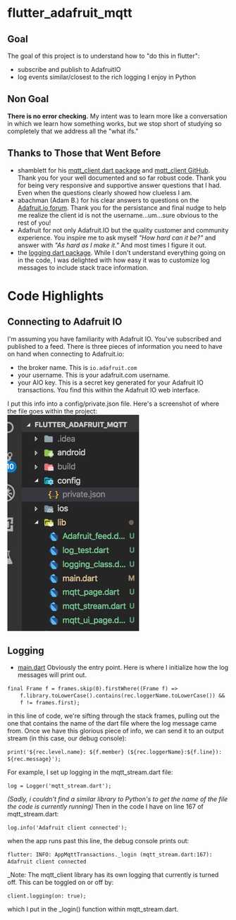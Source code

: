 # flutter_adafruit_mqtt

## Goal
The goal of this project is to understand how to "do this in flutter":
- subscribe and publish to AdafruitIO
- log events similar/closest to the rich logging I enjoy in Python
## Non Goal
__There is no error checking.__  My intent was to learn more like a conversation in which we learn how something works, but we stop short of studying so completely that we address all the "what ifs."
## Thanks to Those that Went Before  
- shamblett for his [mqtt_client dart package](https://pub.dartlang.org/packages/mqtt_client) and [mqtt_client GitHub](https://github.com/shamblett/mqtt_client).  Thank you for your well documented and so far robust code.  Thank you for being very responsive and supportive answer questions that I had.  Even when the questions clearly showed how clueless I am.  
- abachman (Adam B.) for his clear answers to questions on the [Adafruit.io forum](https://forums.adafruit.com/viewforum.php?f=56).  Thank you for the persistance and final nudge to help me realize the client id is not the username...um...sure obvious to the rest of you!
- Adafruit for not only Adafruit.IO but the quality customer and community experience.  You inspire me to ask myself _"How hard can it be?"_ and answer with _"As hard as I make it."_ And most times I figure it out.
- the [logging dart package](https://pub.dartlang.org/packages/logging).  While I don't understand everything going on in the code, I was delighted with how easy it was to customize log messages to include stack trace information.
# Code Highlights
## Connecting to Adafruit IO
I'm assuming you have familiarity with Adafruit IO.  You've subscribed and published to a feed.  There is three pieces of information you need to have on hand when connecting to Adafruit.io:
- the broker name.  This is ```io.adafruit.com```
- your username.  This is your adafruit.com username.
- your AIO key.  This is a secret key generated for your Adafruit IO transactions.  You find this within the Adafruit IO web interface.

I put this info into a config/private.json file.  Here's a screenshot of where the file goes within the project:  
![Navigation screen](https://github.com/BitKnitting/flutter_adafruit_mqtt/blob/master/imgs/Navigation_screenshot.png)
## Logging
- [main.dart]() Obviously the entry point.  Here is where I initialize how the log messages will print out.  
```
final Frame f = frames.skip(0).firstWhere((Frame f) =>
    f.library.toLowerCase().contains(rec.loggerName.toLowerCase()) &&
    f != frames.first);
```     
in this line of code, we're sifting through the stack frames, pulling out the one that contains the name of the dart file where the log message came from.  Once we have this glorious piece of info, we can send it to an output stream (in this case, our debug console):  
```
print('${rec.level.name}: ${f.member} (${rec.loggerName}:${f.line}): ${rec.message}');    
```
For example, I set up logging in the mqtt_stream.dart file:
```
log = Logger('mqtt_stream.dart');
```
_(Sadly, i couldn't find a similar library to Python's to get the name of the file the code is currently running)_
Then in the code I have on line 167 of mqtt_stream.dart:  
```
log.info('Adafruit client connected');
```
when the app runs past this line, the debug console prints out:
```
flutter: INFO: AppMqttTransactions._login (mqtt_stream.dart:167): Adafruit client connected
```
_Note: The mqtt_client library has its own logging that currently is turned off.  This can be toggled on or off by:  
```
client.logging(on: true);
```
which I put in the _login() function within mqtt_stream.dart.



